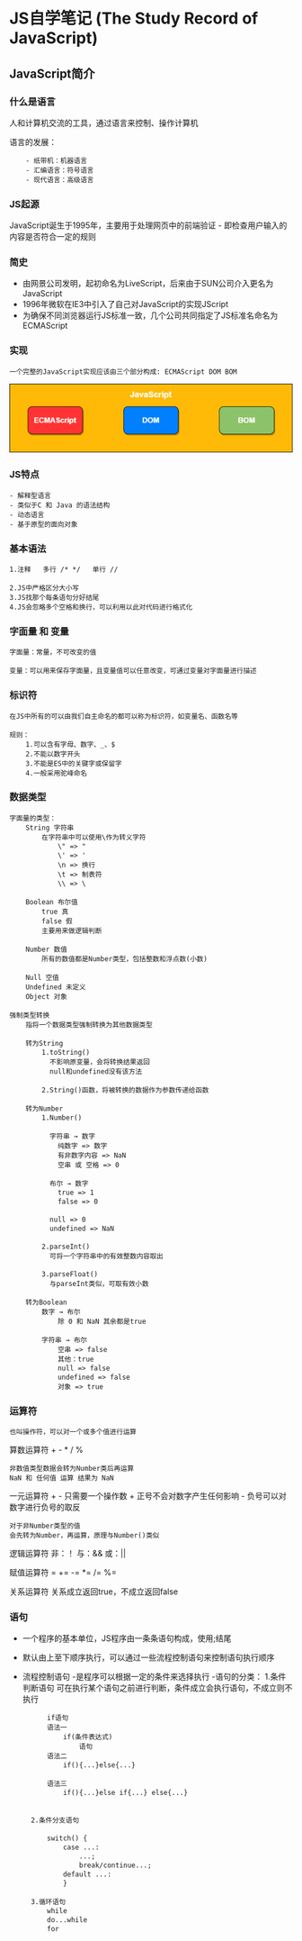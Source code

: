 # JS自学笔记 (The Study Record of JavaScript)

## JavaScript简介

### 什么是语言
   人和计算机交流的工具，通过语言来控制、操作计算机

   语言的发展：

        - 纸带机：机器语言
        - 汇编语言：符号语言
        - 现代语言：高级语言

### JS起源

JavaScript诞生于1995年，主要用于处理网页中的前端验证 - 即检查用户输入的内容是否符合一定的规则

### 简史
+ 由网景公司发明，起初命名为LiveScript，后来由于SUN公司介入更名为JavaScript
+ 1996年微软在IE3中引入了自己对JavaScript的实现JScript
+ 为确保不同浏览器运行JS标准一致，几个公司共同指定了JS标准名命名为ECMAScript

### 实现
    一个完整的JavaScript实现应该由三个部分构成: ECMAScript DOM BOM
![JavaScript](./assets/JavaScript.png)

### JS特点
    - 解释型语言
    - 类似于C 和 Java 的语法结构
    - 动态语言
    - 基于原型的面向对象


### 基本语法
    1.注释   多行 /* */   单行 //

    2.JS中严格区分大小写
    3.JS找那个每条语句分好结尾
    4.JS会忽略多个空格和换行，可以利用以此对代码进行格式化

### 字面量 和 变量
    字面量：常量，不可改变的值

    变量：可以用来保存字面量，且变量值可以任意改变，可通过变量对字面量进行描述

### 标识符
    在JS中所有的可以由我们自主命名的都可以称为标识符，如变量名、函数名等

    规则：
        1.可以含有字母、数字、_、$ 
        2.不能以数字开头
        3.不能是ES中的关键字或保留字
        4.一般采用驼峰命名

### 数据类型
    字面量的类型：
        String 字符串
            在字符串中可以使用\作为转义字符
                \" => "
                \' => '
                \n => 换行
                \t => 制表符
                \\ => \

        Boolean 布尔值
            true 真
            false 假
            主要用来做逻辑判断

        Number 数值
            所有的数值都是Number类型，包括整数和浮点数(小数)

        Null 空值
        Undefined 未定义
        Object 对象

    强制类型转换
        指将一个数据类型强制转换为其他数据类型
        
        转为String 
            1.toString()
              不影响原变量，会将转换结果返回
              null和undefined没有该方法

            2.String()函数，将被转换的数据作为参数传递给函数

        转为Number
            1.Number()

              字符串 → 数字
                纯数字 => 数字
                有非数字内容 => NaN
                空串 或 空格 => 0

              布尔 → 数字
                true => 1
                false => 0

              null => 0
              undefined => NaN
            
            2.parseInt()
              可将一个字符串中的有效整数内容取出
            
            3.parseFloat()
              与parseInt类似，可取有效小数

        转为Boolean
            数字 → 布尔
                除 0 和 NaN 其余都是true

            字符串 → 布尔
                空串 => false
                其他：true
                null => false
                undefined => false
                对象 => true

### 运算符
    也叫操作符，可以对一个或多个值进行运算

算数运算符  + - * / %

    非数值类型数据会转为Number类后再运算
    NaN 和 任何值 运算 结果为 NaN

一元运算符 + -
    只需要一个操作数
    + 正号不会对数字产生任何影响
    - 负号可以对数字进行负号的取反

    对于非Number类型的值
    会先转为Number，再运算，原理与Number()类似

逻辑运算符 
    非：！
    与：&& 
    或：||

赋值运算符
    = 
    +=
    -=
    *=
    /=
    %=

关系运算符
    关系成立返回true，不成立返回false

### 语句
+ 一个程序的基本单位，JS程序由一条条语句构成，使用;结尾
+ 默认由上至下顺序执行，可以通过一些流程控制语句来控制语句执行顺序
+ 流程控制语句 
   -是程序可以根据一定的条件来选择执行
   -语句的分类：
        1.条件判断语句
            可在执行某个语句之前进行判断，条件成立会执行语句，不成立则不执行
            
            if语句
            语法一
                if(条件表达式)
                    语句
            语法二
                if(){...}else{...}
            
            语法三
                if(){...}else if{...} else{...}


        2.条件分支语句

            switch() {
                case ...: 
                    ...;
                    break/continue...; 
                default ...:
                }

        3.循环语句
            while
            do...while
            for
